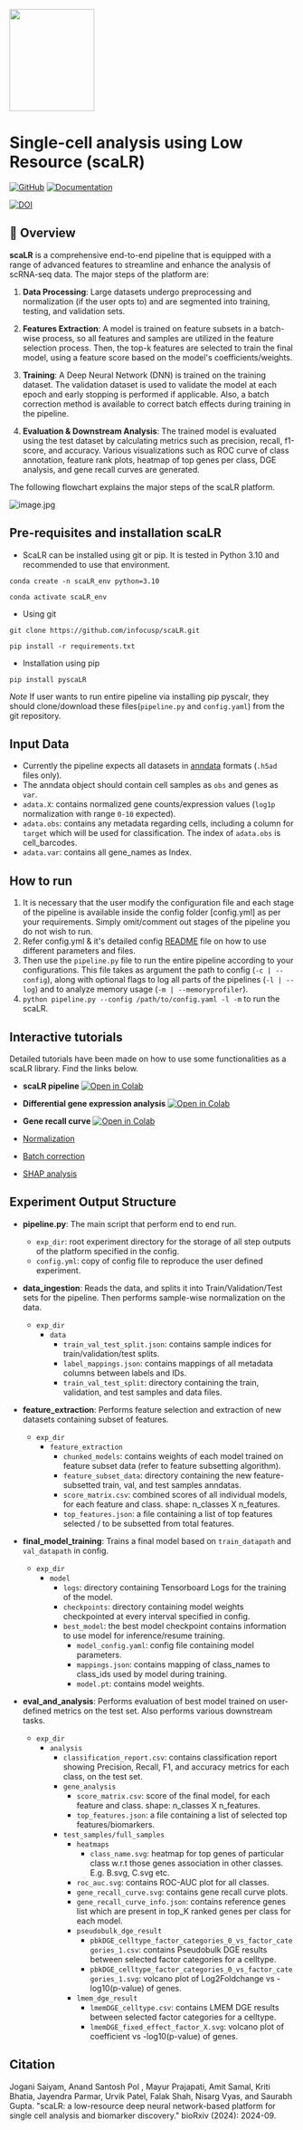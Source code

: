 <left><img src="img/scaLR_logo.png" width="150" height="180"></left>

# Single-cell analysis using Low Resource (scaLR) 


[![GitHub](https://img.shields.io/github/license/InFoCusp/scaLR)](https://github.com/infocusp/scaLR?tab=GPL-3.0-1-ov-file#)
[![Documentation](https://img.shields.io/badge/docs-v1.0.0-orange)](https://infocusp.github.io/scaLR/)

[![DOI](https://zenodo.org/badge/852710658.svg)](https://doi.org/10.5281/zenodo.13767942)

## 📖 Overview 

<b>scaLR</b> is a comprehensive end-to-end pipeline that is equipped with a range of advanced features to streamline and enhance the analysis of scRNA-seq data. The major steps of the platform are:

1. <b>Data Processing</b>: Large datasets undergo preprocessing and normalization (if the user opts to) and are segmented into training, testing, and validation sets.

2. <b>Features Extraction</b>: A model is trained on feature subsets in a batch-wise process, so all features and samples are utilized in the feature selection process. Then, the top-k features are selected to train the final model, using a feature score based on the model's coefficients/weights.

3. <b>Training</b>: A Deep Neural Network (DNN) is trained on the training dataset. The validation dataset is used to validate the model at each epoch and early stopping is performed if applicable. Also, a batch correction method is available to correct batch effects during training in the pipeline.

4. <b>Evaluation & Downstream Analysis</b>: The trained model is evaluated using the test dataset by calculating metrics such as precision, recall, f1-score, and accuracy. Various visualizations such as ROC curve of class annotation, feature rank plots, heatmap of top genes per class, DGE analysis, and gene recall curves are generated.

The following flowchart explains the major steps of the scaLR platform.

![image.jpg](img/Schematic-of-scPipeline.jpg)

## Pre-requisites and installation scaLR


- ScaLR can be installed using git or pip. It is tested in Python 3.10 and recommended to use that environment.


```
conda create -n scaLR_env python=3.10

conda activate scaLR_env
```

- Using git

```
git clone https://github.com/infocusp/scaLR.git

pip install -r requirements.txt
```
- Installation using pip
```
pip install pyscaLR
```
*Note* If user wants to run entire pipeline via installing pip pyscalr, they should clone/download these files(`pipeline.py` and `config.yaml`) from the git repository.

## Input Data
- Currently the pipeline expects all datasets in [anndata](https://anndata.readthedocs.io/en/latest/tutorials/notebooks/getting-started.html) formats (`.h5ad` files only).
- The anndata object should contain cell samples as `obs` and genes as `var`.
- `adata.X`: contains normalized gene counts/expression values (`log1p` normalization with range `0-10` expected).
- `adata.obs`: contains any metadata regarding cells, including a column for `target` which will be used for classification. The index of `adata.obs` is cell_barcodes.
- `adata.var`: contains all gene_names as Index.

             
## How to run

1. It is necessary that the user modify the configuration file and each stage of the pipeline is available inside the config folder [config.yml] as per your requirements. Simply omit/comment out stages of the pipeline you do not wish to run.
2. Refer config.yml & it's detailed config [README](https://github.com/infocusp/scaLR/blob/main/config/README.md) file on how to use different parameters and files.
3. Then use the `pipeline.py` file to run the entire pipeline according to your configurations. This file takes as argument the path to config (`-c | --config`), along with optional flags to log all parts of the pipelines (`-l | --log`) and to analyze memory usage (`-m | --memoryprofiler`).
4. `python pipeline.py --config /path/to/config.yaml -l -m` to run the scaLR.


## Interactive tutorials
Detailed tutorials have been made on how to use some functionalities as a scaLR library. Find the links below.

- **scaLR pipeline** [![Open in Colab](https://colab.research.google.com/assets/colab-badge.svg)](https://colab.research.google.com/github/infocusp/scaLR/blob/main/tutorials/pipeline/scalr_pipeline.ipynb)
- **Differential gene expression analysis** [![Open in Colab](https://colab.research.google.com/assets/colab-badge.svg)](https://colab.research.google.com/github/infocusp/scaLR/blob/main/tutorials/analysis/differential_gene_expression/dge.ipynb)
- **Gene recall curve** [![Open in Colab](https://colab.research.google.com/assets/colab-badge.svg)](https://colab.research.google.com/github/infocusp/scaLR/blob/main/tutorials/analysis/gene_recall_curve/gene_recall_curve.ipynb)

- [Normalization](https://github.com/infocusp/scaLR/blob/main/tutorials/preprocessing/normalization.ipynb)
- [Batch correction](https://github.com/infocusp/scaLR/blob/main/tutorials/preprocessing/batch_correction.ipynb)
- [SHAP analysis](https://github.com/infocusp/scaLR/blob/main/tutorials/analysis/shap_analysis/shap_heatmap.ipynb)

## Experiment Output Structure
- **pipeline.py**:
The main script that perform end to end run.
    - `exp_dir`: root experiment directory for the storage of all step outputs of the platform specified in the config.
    - `config.yml`: copy of config file to reproduce the user defined experiment.

- **data_ingestion**:
Reads the data, and splits it into Train/Validation/Test sets for the pipeline. Then performs sample-wise normalization on the data.
    - `exp_dir`
        - `data`
            - `train_val_test_split.json`: contains sample indices for train/validation/test splits.
            - `label_mappings.json`: contains mappings of all metadata columns between labels and IDs.
            - `train_val_test_split`: directory containing the train, validation, and test samples and data files.

- **feature_extraction**:
Performs feature selection and extraction of new datasets containing subset of features.
    - `exp_dir`
        - `feature_extraction`
            - `chunked_models`: contains weights of each model trained on feature subset data (refer to feature subsetting algorithm).
            - `feature_subset_data`: directory containing the new feature-subsetted train, val, and test samples anndatas.
            - `score_matrix.csv`: combined scores of all individual models, for each feature and class. shape: n_classes X n_features.
            - `top_features.json`: a file containing a list of top features selected / to be subsetted from total features.

- **final_model_training**:
Trains a final model based on `train_datapath` and `val_datapath` in config.
    - `exp_dir`
        - `model`
            - `logs`: directory containing Tensorboard Logs for the training of the model.
            - `checkpoints`: directory containing model weights checkpointed at every interval specified in config.
            - `best_model`: the best model checkpoint contains information to use model for inference/resume training.
                - `model_config.yaml`: config file containing model parameters.
                - `mappings.json`: contains mapping of class_names to class_ids used by model during training.
                - `model.pt`: contains model weights.

- **eval_and_analysis**:
Performs evaluation of best model trained on user-defined metrics on the test set. Also performs various downstream tasks.
   - `exp_dir`
        - `analysis`
            - `classification_report.csv`: contains classification report showing Precision, Recall, F1, and accuracy metrics for each class, on the test set.
            - `gene_analysis`
                - `score_matrix.csv`: score of the final model, for each feature and class. shape: n_classes X n_features.
                - `top_features.json`: a file containing a list of selected top features/biomarkers.
            - `test_samples/full_samples`
                -  `heatmaps`
                    - `class_name.svg`: heatmap for top genes of particular class w.r.t those genes association in other classes. E.g. B.svg, C.svg etc.
                - `roc_auc.svg`: contains ROC-AUC plot for all classes.
                - `gene_recall_curve.svg`: contains gene recall curve plots.
                - `gene_recall_curve_info.json`: contains reference genes list which are present in top_K ranked genes per class for each model.
                - `pseudobulk_dge_result`
                    - `pbkDGE_celltype_factor_categories_0_vs_factor_categories_1.csv`: contains Pseudobulk DGE results between selected factor categories for a celltype.
                    - `pbkDGE_celltype_factor_categories_0_vs_factor_categories_1.svg`: volcano plot of Log2Foldchange vs -log10(p-value) of genes.
                - `lmem_dge_result`
                    - `lmemDGE_celltype.csv`: contains LMEM DGE results between selected factor categories for a celltype.
                    - `lmemDGE_fixed_effect_factor_X.svg`: volcano plot of coefficient vs -log10(p-value) of genes.
  


## Citation

Jogani Saiyam, Anand Santosh Pol , Mayur Prajapati, Amit Samal, Kriti Bhatia, Jayendra Parmar, Urvik Patel, Falak Shah, Nisarg Vyas, and Saurabh Gupta. "scaLR: a low-resource deep neural network-based platform for single cell analysis and biomarker discovery." bioRxiv (2024): 2024-09.

